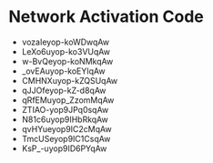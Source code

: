 # Network Activation Code
* vozaIeyop-koWDwqAw
* LeXo6uyop-ko3VUqAw
* w-BvQeyop-koNMkqAw
* _ovEAuyop-koEYIqAw
* CMHNXuyop-kZQSUqAw
* qJJOfeyop-kZ-d8qAw
* qRfEMuyop_ZzomMqAw
* ZTIAO-yop9JPq0sqAw
* N81c6uyop9IHbRkqAw
* qvHYueyop9IC2cMqAw
* TmcUSeyop9IC1CsqAw
* KsP_-uyop9ID6PYqAw